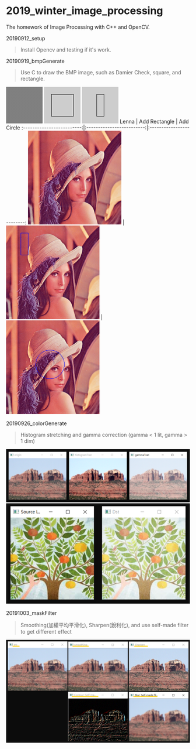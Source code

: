 # 2019_winter_image_processing
The homework of Image Processing with C++ and OpenCV.

20190912_setup
> Install Opencv and testing if it's work. 

20190919_bmpGenerate
> Use C to draw the BMP image, such as Damier Check, square, and rectangle. 

![Damier Check](/20190919_bmpGenerate/out.bmp)
![Square](/20190919_bmpGenerate/out1.bmp)
![Rectangle](/20190919_bmpGenerate/out2.bmp)
Lenna | Add Rectangle | Add Circle
:-------------------------:|:-------------------------:|:-------------------------:
![Lenna](/20190919_bmpGenerate/Lenna.bmp) | ![Add-on Rectangle](/20190919_bmpGenerate/src1.bmp) | ![Add-on Circle](/20190919_bmpGenerate/src2.bmp)





20190926_colorGenerate
> Histogram stretching and gamma correction (gamma < 1 lit, gamma > 1 dim)

![histogram stretching and Gamma correction](/20190926_colorGenerate/colorGenerate_result.png)
![Gamma correction](/20190926_colorGenerate/gamma_correction.png)

20191003_maskFilter
> Smoothing(加權平均平滑化), Sharpen(銳利化), and use self-made filter to get different effect

![Mask filter effect](/20191003_maskFilter/mask_effect.png)




